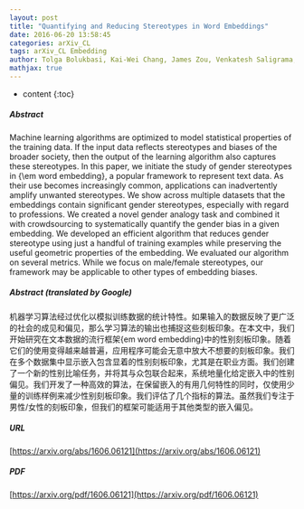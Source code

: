 ```yaml
---
layout: post
title: "Quantifying and Reducing Stereotypes in Word Embeddings"
date: 2016-06-20 13:58:45
categories: arXiv_CL
tags: arXiv_CL Embedding
author: Tolga Bolukbasi, Kai-Wei Chang, James Zou, Venkatesh Saligrama, Adam Kalai
mathjax: true
---
```


* content
{:toc}

##### Abstract
Machine learning algorithms are optimized to model statistical properties of the training data. If the input data reflects stereotypes and biases of the broader society, then the output of the learning algorithm also captures these stereotypes. In this paper, we initiate the study of gender stereotypes in {\em word embedding}, a popular framework to represent text data. As their use becomes increasingly common, applications can inadvertently amplify unwanted stereotypes. We show across multiple datasets that the embeddings contain significant gender stereotypes, especially with regard to professions. We created a novel gender analogy task and combined it with crowdsourcing to systematically quantify the gender bias in a given embedding. We developed an efficient algorithm that reduces gender stereotype using just a handful of training examples while preserving the useful geometric properties of the embedding. We evaluated our algorithm on several metrics. While we focus on male/female stereotypes, our framework may be applicable to other types of embedding biases.

##### Abstract (translated by Google)
机器学习算法经过优化以模拟训练数据的统计特性。如果输入的数据反映了更广泛的社会的成见和偏见，那么学习算法的输出也捕捉这些刻板印象。在本文中，我们开始研究在文本数据的流行框架{em word embedding}中的性别刻板印象。随着它们的使用变得越来越普遍，应用程序可能会无意中放大不想要的刻板印象。我们在多个数据集中显示嵌入包含显着的性别刻板印象，尤其是在职业方面。我们创建了一个新的性别比喻任务，并将其与众包联合起来，系统地量化给定嵌入中的性别偏见。我们开发了一种高效的算法，在保留嵌入的有用几何特性的同时，仅使用少量的训练样例来减少性别刻板印象。我们评估了几个指标的算法。虽然我们专注于男性/女性的刻板印象，但我们的框架可能适用于其他类型的嵌入偏见。

##### URL
[https://arxiv.org/abs/1606.06121](https://arxiv.org/abs/1606.06121)

##### PDF
[https://arxiv.org/pdf/1606.06121](https://arxiv.org/pdf/1606.06121)

